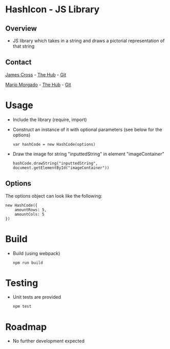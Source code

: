 # HashIcon - JS Library

## Overview
* JS library which takes in a string and draws a pictorial representation of that string

## Contact

[James Cross](mailto:james.cross@thomsonreuters.com) - [The Hub](https://thehub.thomsonreuters.com/people/6037533) - [Git](https://git.sami.int.thomsonreuters.com/james.cross)

[Mario Morgado](mailto:Mario.Morgado@thomsonreuters.com) - [The Hub](https://thehub.thomsonreuters.com/people/6028603) - [Git](https://git.sami.int.thomsonreuters.com/Mario.Morgado)

# Usage

* Include the library (require, import)
* Construct an instance of it with optional parameters (see below for the options) 
   
   ```var hashCode = new HashCode(options)```
* Draw the image for string "inputtedString" in element "imageContainer"

   ```hashCode.drawString("inputtedString", document.getElementById("imageContainer"))```

## Options

The options object can look like the following:

```
new HashCode({
    amountRows: 5,
    amountCols: 5
})
```

# Build
* Build (using webpack)

   ```npm run build```

# Testing
* Unit tests are provided

   ```npm test```

# Roadmap
* No further development expected